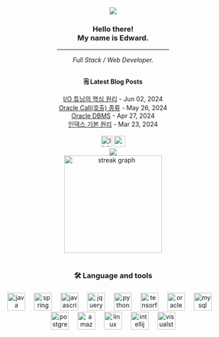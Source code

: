 <div align="center">
  <img src="https://capsule-render.vercel.app/api?type=wave&height=330&color=gradient&customColorList=8&text=Hi,%20I'm%20Edward!&section=header&reversal=false&fontColor=ffffff&descAlign=50" />
</div>

<div align="center">
  <h3>
    <div>Hello there!</div>
    <div>My name is Edward.</div>
  </h3>
  
  <hr width="50%" />
  <i>Full Stack / Web Developer.</i>
</div>

<br />

<div align="center">
  <p>
    <b>🗒️ Latest Blog Posts</b>
  </p>
  
  <div>
    <a href="https://radical-edward-iv.github.io/2024/06/02/sqlp-core-principles-of-io-tuning.html">I/O 튜닝의 핵심 원리</a> - Jun 02, 2024
  </div>
  <div>
    <a href="https://radical-edward-iv.github.io/2024/05/26/sqlp-oracle-call-type.html">Oracle Call(호출) 종류</a> - May 26, 2024
  </div>
  <div>
    <a href="https://radical-edward-iv.github.io/2024/04/27/sqlp-certification-exam-oracle-architecture.html">Oracle DBMS</a> - Apr 27, 2024
  </div>
  <div>
    <a href="https://radical-edward-iv.github.io/2024/03/23/sqlp-certification-exam-index-basic-principles.html#google_vignette">인덱스 기본 원리</a> - Mar 23, 2024
  </div>
</div>

<br />

<div align="center">
  <img src="https://img.shields.io/static/v1?message=LinkedIn&logo=linkedin&label=&color=0077B5&logoColor=white&labelColor=&style=for-the-badge" height="25" alt="linkedin logo"  />
  <img src="https://img.shields.io/static/v1?message=Gmail&logo=gmail&label=&color=D14836&logoColor=white&labelColor=&style=for-the-badge" height="25" alt="gmail logo"  />
</div>

<div align="center">
  <img src="https://capsule-render.vercel.app/api?type=venom&height=330&color=gradient&customColorList=8&section=header&reversal=false&fontColor=333333&descAlign=50" />
</div>

<div align="center">
  <img src="https://streak-stats.demolab.com?user=Radical-Edward-IV&locale=en&mode=daily&theme=dark&hide_border=false&border_radius=5&order=3" height="220" alt="streak graph"  />
</div>
<br>

###

<h3 align="center">🛠 Language and tools</h3>

###

<div align="center">
  <img src="https://cdn.jsdelivr.net/gh/devicons/devicon/icons/java/java-original.svg" height="40" alt="java logo"  />
  <img width="12" />
  <img src="https://cdn.jsdelivr.net/gh/devicons/devicon/icons/spring/spring-original.svg" height="40" alt="spring logo"  />
  <img width="12" />
  <img src="https://cdn.jsdelivr.net/gh/devicons/devicon/icons/javascript/javascript-original.svg" height="40" alt="javascript logo"  />
  <img width="12" />
  <img src="https://cdn.jsdelivr.net/gh/devicons/devicon/icons/jquery/jquery-original.svg" height="40" alt="jquery logo"  />
  <img width="12" />
  <img src="https://cdn.jsdelivr.net/gh/devicons/devicon/icons/python/python-original.svg" height="40" alt="python logo"  />
  <img width="12" />
  <img src="https://cdn.jsdelivr.net/gh/devicons/devicon/icons/tensorflow/tensorflow-original.svg" height="40" alt="tensorflow logo"  />
  <img width="12" />
  <img src="https://cdn.jsdelivr.net/gh/devicons/devicon/icons/oracle/oracle-original.svg" height="40" alt="oracle logo"  />
  <img width="12" />
  <img src="https://cdn.jsdelivr.net/gh/devicons/devicon/icons/mysql/mysql-original.svg" height="40" alt="mysql logo"  />
  <img width="12" />
  <img src="https://cdn.jsdelivr.net/gh/devicons/devicon/icons/postgresql/postgresql-original.svg" height="40" alt="postgresql logo"  />
  <img width="12" />
  <img src="https://cdn.jsdelivr.net/gh/devicons/devicon@latest/icons/amazonwebservices/amazonwebservices-original-wordmark.svg" height="40" alt="amazonwebservices logo"  />
  <img width="12" />
  <img src="https://cdn.jsdelivr.net/gh/devicons/devicon/icons/linux/linux-original.svg" height="40" alt="linux logo"  />
  <img width="12" />
  <img src="https://cdn.jsdelivr.net/gh/devicons/devicon/icons/intellij/intellij-original.svg" height="40" alt="intellij logo"  />
  <img width="12" />
  <img src="https://cdn.jsdelivr.net/gh/devicons/devicon/icons/visualstudio/visualstudio-plain.svg" height="40" alt="visualstudio logo"  />
</div>

